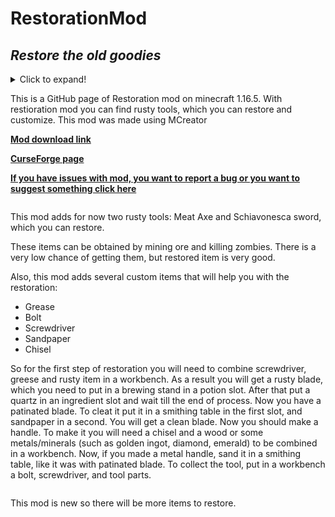# RestorationMod
## _Restore the old goodies_

<details>
  <summary>Click to expand!</summary>
  
  ## Heading
  1. A numbered
  2. list
     * With some
     * Sub bullets
</details>

This is a GitHub page of Restoration mod on minecraft 1.16.5.
With  restioration mod you can find rusty tools, which you can restore and customize.
This mod was made using MCreator

**[Mod download link]()**

**[CurseForge page]()**

**[If you have issues with mod, you want to report a bug or you want to suggest something click here](https://github.com/Kri0k/RestorationMod/issues)**

```
```
This mod adds for now two rusty tools: Meat Axe and Schiavonesca sword, which you can restore.

These items can be obtained by mining ore and killing zombies. There is a very low chance of getting them, but restored item is very good.

Also, this mod adds several custom items that will help you with the restoration:
- Grease
- Bolt
- Screwdriver
- Sandpaper
- Chisel

So for the first step of restoration you will need to combine screwdriver, greese and rusty item in a workbench. As a result you will get a rusty blade, which you need to put in a brewing stand in a potion slot. After that put a quartz in an ingredient slot and wait till the end of process. Now you have a patinated blade. To cleat it put it in a smithing table in the first slot, and sandpaper in a second. You will get a clean blade.
Now you should make a handle. To make it you will need a chisel and a wood or some metals/minerals (such as golden ingot, diamond, emerald) to be combined in a workbench. Now, if you made a metal handle, sand it in a smithing table, like it was with patinated blade.
To collect the tool, put in a workbench a bolt, screwdriver, and tool parts.

```
```

This mod is new so there will be more items to restore.
